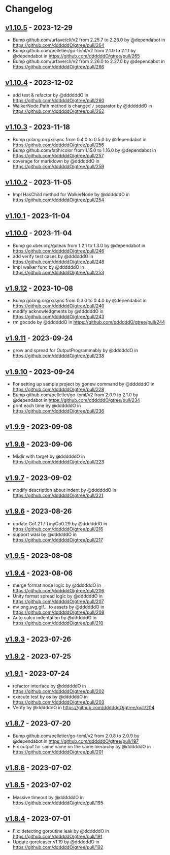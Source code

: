 # Changelog

## [v1.10.5](https://github.com/ddddddO/gtree/compare/v1.10.4...v1.10.5) - 2023-12-29
- Bump github.com/urfave/cli/v2 from 2.25.7 to 2.26.0 by @dependabot in https://github.com/ddddddO/gtree/pull/264
- Bump github.com/pelletier/go-toml/v2 from 2.1.0 to 2.1.1 by @dependabot in https://github.com/ddddddO/gtree/pull/265
- Bump github.com/urfave/cli/v2 from 2.26.0 to 2.27.0 by @dependabot in https://github.com/ddddddO/gtree/pull/266

## [v1.10.4](https://github.com/ddddddO/gtree/compare/v1.10.3...v1.10.4) - 2023-12-02
- add test & refactor by @ddddddO in https://github.com/ddddddO/gtree/pull/260
- WalkerNode.Path method is changed `/` separator by @ddddddO in https://github.com/ddddddO/gtree/pull/262

## [v1.10.3](https://github.com/ddddddO/gtree/compare/v1.10.2...v1.10.3) - 2023-11-18
- Bump golang.org/x/sync from 0.4.0 to 0.5.0 by @dependabot in https://github.com/ddddddO/gtree/pull/256
- Bump github.com/fatih/color from 1.15.0 to 1.16.0 by @dependabot in https://github.com/ddddddO/gtree/pull/257
- coverage for markdown by @ddddddO in https://github.com/ddddddO/gtree/pull/259

## [v1.10.2](https://github.com/ddddddO/gtree/compare/v1.10.1...v1.10.2) - 2023-11-05
- Impl HasChild method for WalkerNode by @ddddddO in https://github.com/ddddddO/gtree/pull/254

## [v1.10.1](https://github.com/ddddddO/gtree/compare/v1.10.0...v1.10.1) - 2023-11-04

## [v1.10.0](https://github.com/ddddddO/gtree/compare/v1.9.12...v1.10.0) - 2023-11-04
- Bump go.uber.org/goleak from 1.2.1 to 1.3.0 by @dependabot in https://github.com/ddddddO/gtree/pull/246
- add verify test cases by @ddddddO in https://github.com/ddddddO/gtree/pull/248
- Impl walker func by @ddddddO in https://github.com/ddddddO/gtree/pull/253

## [v1.9.12](https://github.com/ddddddO/gtree/compare/v1.9.11...v1.9.12) - 2023-10-08
- Bump golang.org/x/sync from 0.3.0 to 0.4.0 by @dependabot in https://github.com/ddddddO/gtree/pull/240
- modify acknowledgments by @ddddddO in https://github.com/ddddddO/gtree/pull/243
- rm gocode by @ddddddO in https://github.com/ddddddO/gtree/pull/244

## [v1.9.11](https://github.com/ddddddO/gtree/compare/v1.9.10...v1.9.11) - 2023-09-24
- grow and spread for OutputProgrammably by @ddddddO in https://github.com/ddddddO/gtree/pull/238

## [v1.9.10](https://github.com/ddddddO/gtree/compare/v1.9.9...v1.9.10) - 2023-09-24
- For setting up sample project by gonew command by @ddddddO in https://github.com/ddddddO/gtree/pull/228
- Bump github.com/pelletier/go-toml/v2 from 2.0.9 to 2.1.0 by @dependabot in https://github.com/ddddddO/gtree/pull/234
- print each time by @ddddddO in https://github.com/ddddddO/gtree/pull/236

## [v1.9.9](https://github.com/ddddddO/gtree/compare/v1.9.8...v1.9.9) - 2023-09-08

## [v1.9.8](https://github.com/ddddddO/gtree/compare/v1.9.7...v1.9.8) - 2023-09-06
- Mkdir with target by @ddddddO in https://github.com/ddddddO/gtree/pull/223

## [v1.9.7](https://github.com/ddddddO/gtree/compare/v1.9.6...v1.9.7) - 2023-09-02
- modify description about indent by @ddddddO in https://github.com/ddddddO/gtree/pull/221

## [v1.9.6](https://github.com/ddddddO/gtree/compare/v1.9.5...v1.9.6) - 2023-08-26
- update Go1.21 / TinyGo0.29 by @ddddddO in https://github.com/ddddddO/gtree/pull/216
- support wasi by @ddddddO in https://github.com/ddddddO/gtree/pull/217

## [v1.9.5](https://github.com/ddddddO/gtree/compare/v1.9.4...v1.9.5) - 2023-08-08

## [v1.9.4](https://github.com/ddddddO/gtree/compare/v1.9.3...v1.9.4) - 2023-08-06
- merge format node logic by @ddddddO in https://github.com/ddddddO/gtree/pull/206
- Unity format spread logic by @ddddddO in https://github.com/ddddddO/gtree/pull/207
- mv png,svg,gif... to assets by @ddddddO in https://github.com/ddddddO/gtree/pull/208
- Auto calcu indentation by @ddddddO in https://github.com/ddddddO/gtree/pull/210

## [v1.9.3](https://github.com/ddddddO/gtree/compare/v1.9.2...v1.9.3) - 2023-07-26

## [v1.9.2](https://github.com/ddddddO/gtree/compare/v1.9.1...v1.9.2) - 2023-07-25

## [v1.9.1](https://github.com/ddddddO/gtree/compare/v1.8.7...v1.9.1) - 2023-07-24
- refactor interface by @ddddddO in https://github.com/ddddddO/gtree/pull/202
- execute test by os by @ddddddO in https://github.com/ddddddO/gtree/pull/203
- Verify by @ddddddO in https://github.com/ddddddO/gtree/pull/204

## [v1.8.7](https://github.com/ddddddO/gtree/compare/v1.8.6...v1.8.7) - 2023-07-20
- Bump github.com/pelletier/go-toml/v2 from 2.0.8 to 2.0.9 by @dependabot in https://github.com/ddddddO/gtree/pull/197
- Fix output for same name on the same hierarchy by @ddddddO in https://github.com/ddddddO/gtree/pull/201

## [v1.8.6](https://github.com/ddddddO/gtree/compare/v1.8.5...v1.8.6) - 2023-07-02

## [v1.8.5](https://github.com/ddddddO/gtree/compare/v1.8.4...v1.8.5) - 2023-07-02
- Massive timeout by @ddddddO in https://github.com/ddddddO/gtree/pull/195

## [v1.8.4](https://github.com/ddddddO/gtree/compare/v1.8.3...v1.8.4) - 2023-07-01
- Fix: detecting goroutine leak by @ddddddO in https://github.com/ddddddO/gtree/pull/191
- Update goreleaser v1.19 by @ddddddO in https://github.com/ddddddO/gtree/pull/192
